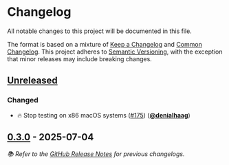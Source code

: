 <!-- Entries in each category are sorted by merge time, with the latest PRs appearing first. -->

# Changelog

All notable changes to this project will be documented in this file.

The format is based on a mixture of [Keep a Changelog] and [Common Changelog].
This project adheres to [Semantic Versioning], with the exception that minor releases may include breaking changes.

## [Unreleased]

### Changed

- 🔥 Stop testing on x86 macOS systems ([#175]) ([**@denialhaag**])

## [0.3.0] - 2025-07-04

_📚 Refer to the [GitHub Release Notes](https://github.com/munich-quantum-toolkit/yaqs/releases) for previous changelogs._

<!-- Version links -->

[unreleased]: https://github.com/munich-quantum-toolkit/yaqs/compare/v0.3.0...HEAD
[0.3.0]: https://github.com/munich-quantum-toolkit/yaqs/releases/tag/v0.3.0

<!-- PR links -->

[#175]: https://github.com/munich-quantum-toolkit/qecc/pull/175

<!-- Contributor -->

[**@denialhaag**]: https://github.com/denialhaag

<!-- General links -->

[Keep a Changelog]: https://keepachangelog.com/en/1.1.0/
[Common Changelog]: https://common-changelog.org
[Semantic Versioning]: https://semver.org/spec/v2.0.0.html
[GitHub Release Notes]: https://github.com/munich-quantum-toolkit/yaqs/releases
